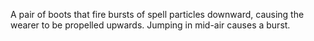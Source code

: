 A pair of boots that fire bursts of spell particles downward, causing the
wearer to be propelled upwards. Jumping in mid-air causes a burst.




